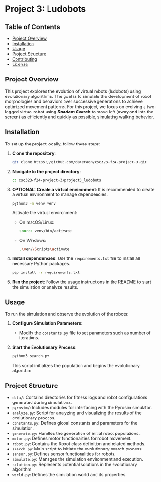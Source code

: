 # Project 3: Ludobots

## Table of Contents

- [Project Overview](#project-overview)
- [Installation](#installation)
- [Usage](#usage)
- [Project Structure](#project-structure)
- [Contributing](#contributing)
- [License](#license)

## Project Overview

This project explores the evolution of virtual robots (ludobots) using evolutionary algorithms. The goal is to simulate the development of robot morphologies and behaviors over successive generations to achieve optimized movement patterns. For this project, we focus on evolving a two-legged virtual robot using ***Random Search*** to move left (away and into the screen) as efficiently and quickly as possible, simulating walking behavior.

## Installation

To set up the project locally, follow these steps:

1. **Clone the repository**:
   ```bash
   git clone https://github.com/dateraon/csc323-f24-project-3.git
   ```

2. **Navigate to the project directory**:
   ```bash
   cd csc323-f24-project-3/project3_ludobots
   ```

3. **OPTIONAL: Create a virtual environment**:
   It is recommended to create a virtual environment to manage dependencies.

   ```bash
   python3 -m venv venv
   ```

   Activate the virtual environment:

   - On macOS/Linux:
     ```bash
     source venv/bin/activate
     ```

   - On Windows:
     ```bash
     .\venv\Scripts\activate
     ```

4. **Install dependencies**:
   Use the `requirements.txt` file to install all necessary Python packages.

   ```bash
   pip install -r requirements.txt
   ```

5. **Run the project**:
   Follow the usage instructions in the README to start the simulation or analyze results.

## Usage

To run the simulation and observe the evolution of the robots:

1. **Configure Simulation Parameters**:
   - Modify the `constants.py` file to set parameters such as number of iterations.

2. **Start the Evolutionary Process**:
   ```bash
   python3 search.py
   ```
   This script initializes the population and begins the evolutionary algorithm.


## Project Structure

- `data/`: Contains directories for fitness logs and robot configurations generated during simulations.
- `pyrosim/`: Includes modules for interfacing with the Pyrosim simulator.
- `analyze.py`: Script for analyzing and visualizing the results of the evolutionary process.
- `constants.py`: Defines global constants and parameters for the simulation.
- `generate.py`: Handles the generation of initial robot populations.
- `motor.py`: Defines motor functionalities for robot movement.
- `robot.py`: Contains the Robot class definition and related methods.
- `search.py`: Main script to initiate the evolutionary search process.
- `sensor.py`: Defines sensor functionalities for robots.
- `simulate.py`: Manages the simulation environment and execution.
- `solution.py`: Represents potential solutions in the evolutionary algorithm.
- `world.py`: Defines the simulation world and its properties.



